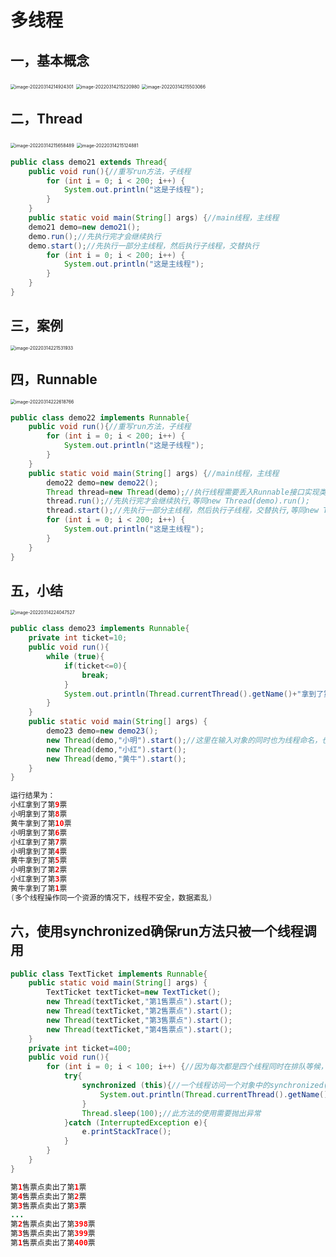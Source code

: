 # 多线程

## 一，基本概念

<img src="img/33.多线程/image-20220314214924301.png" alt="image-20220314214924301" style="zoom:50%;" />

<img src="img/33.多线程/image-20220314215220980.png" alt="image-20220314215220980" style="zoom:50%;" />

<img src="img/33.多线程/image-20220314215503066.png" alt="image-20220314215503066" style="zoom:50%;" />

## 二，Thread

<img src="img/33.多线程/image-20220314215658489.png" alt="image-20220314215658489" style="zoom:50%;" />

<img src="img/33.多线程/image-20220314215124881.png" alt="image-20220314215124881" style="zoom:50%;" />

```java
public class demo21 extends Thread{
    public void run(){//重写run方法，子线程
        for (int i = 0; i < 200; i++) {
            System.out.println("这是子线程");
        }
    }
    public static void main(String[] args) {//main线程，主线程
    demo21 demo=new demo21();
    demo.run();//先执行完才会继续执行
    demo.start();//先执行一部分主线程，然后执行子线程，交替执行
        for (int i = 0; i < 200; i++) {
            System.out.println("这是主线程");
        }
    }
}
```

## 三，案例

<img src="img/33.多线程/image-20220314221531933.png" alt="image-20220314221531933" style="zoom:50%;" />

## 四，Runnable

<img src="img/33.多线程/image-20220314222618766.png" alt="image-20220314222618766" style="zoom:50%;" />

```java
public class demo22 implements Runnable{
    public void run(){//重写run方法，子线程
        for (int i = 0; i < 200; i++) {
            System.out.println("这是子线程");
        }
    }
    public static void main(String[] args) {//main线程，主线程
        demo22 demo=new demo22();
        Thread thread=new Thread(demo);//执行线程需要丢入Runnable接口实现类
        thread.run();//先执行完才会继续执行,等同new Thread(demo).run();
        thread.start();//先执行一部分主线程，然后执行子线程，交替执行,等同new Thread(demo).start();
        for (int i = 0; i < 200; i++) {
            System.out.println("这是主线程");
        }
    }
}
```

## 五，小结

<img src="img/33.多线程/image-20220314224047527.png" alt="image-20220314224047527" style="zoom:50%;" />

```java
public class demo23 implements Runnable{
    private int ticket=10;
    public void run(){
        while (true){
            if(ticket<=0){
                break;
            }
            System.out.println(Thread.currentThread().getName()+"拿到了第"+ticket--+"票");//中间的getName方法可以获得线程的名字
        }
    }
    public static void main(String[] args) {
        demo23 demo=new demo23();
        new Thread(demo,"小明").start();//这里在输入对象的同时也为线程命名，也可以通过System.out.println(Thread.currentThread().setName("名称");在进程内命名
        new Thread(demo,"小红").start();
        new Thread(demo,"黄牛").start();
    }
}
```

```java
运行结果为：
小红拿到了第9票
小明拿到了第8票
黄牛拿到了第10票
小明拿到了第6票
小红拿到了第7票
小明拿到了第4票
黄牛拿到了第5票
小明拿到了第2票
小红拿到了第3票
黄牛拿到了第1票
(多个线程操作同一个资源的情况下，线程不安全，数据紊乱)
```

## 六，使用synchronized确保run方法只被一个线程调用

```java
public class TextTicket implements Runnable{
    public static void main(String[] args) {
        TextTicket textTicket=new TextTicket();
        new Thread(textTicket,"第1售票点").start();
        new Thread(textTicket,"第2售票点").start();
        new Thread(textTicket,"第3售票点").start();
        new Thread(textTicket,"第4售票点").start();
    }
    private int ticket=400;
    public void run(){
        for (int i = 0; i < 100; i++) {//因为每次都是四个线程同时在排队等候，所以只需要循环100次
            try{
                synchronized (this){//一个线程访问一个对象中的synchronized(this)同步代码块的时候，其他试图访问该对象的线程将被堵塞
                    System.out.println(Thread.currentThread().getName()+"卖出了第"+ticket--+"票");
                }
                Thread.sleep(100);//此方法的使用需要抛出异常
            }catch (InterruptedException e){
                e.printStackTrace();
            }
        }
    }
}
```

```java
第1售票点卖出了第1票
第4售票点卖出了第2票
第3售票点卖出了第3票
...
第2售票点卖出了第398票
第3售票点卖出了第399票
第1售票点卖出了第400票
```

